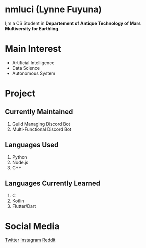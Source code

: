 # nmluci (Lynne Fuyuna)
I;m a CS Student in **Departement of Antique Technology of Mars Multiversity for Earthling**.

# Main Interest
- Artificial Intelligence
- Data Science
- Autonomous System

# Project
## Currently Maintained
1. Guild Managing Discord Bot
2. Multi-Functional Discord Bot

## Languages Used
1. Python
2. Node.js
3. C++

## Languages Currently Learned
1. C
2. Kotlin
3. Flutter/Dart

# Social Media
[Twitter](twitter.com/__fuyuna) [Instagram](instagram.com/nm.lucius) [Reddit](reddit.com/u/nmrika)

